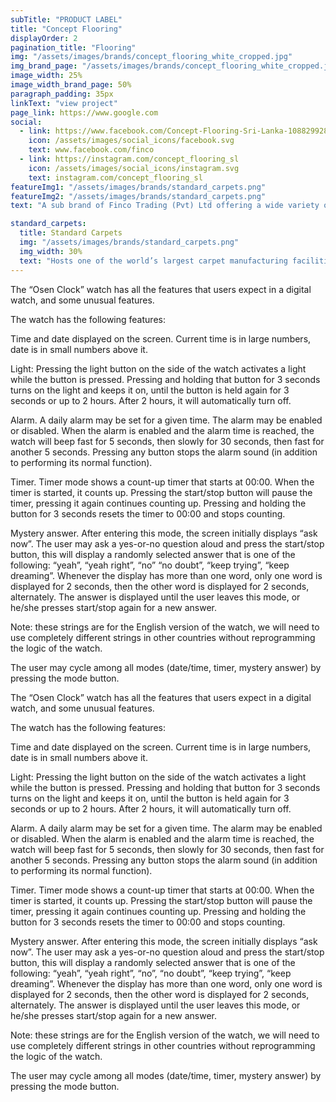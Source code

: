 ```yaml
---
subTitle: "PRODUCT LABEL" 
title: "Concept Flooring"
displayOrder: 2
pagination_title: "Flooring"
img: "/assets/images/brands/concept_flooring_white_cropped.jpg"
img_brand_page: "/assets/images/brands/concept_flooring_white_cropped.jpg"
image_width: 25%
image_width_brand_page: 50%
paragraph_padding: 35px
linkText: "view project"
page_link: https://www.google.com
social:
  - link: https://www.facebook.com/Concept-Flooring-Sri-Lanka-108829928635810
    icon: /assets/images/social_icons/facebook.svg
    text: www.facebook.com/finco
  - link: https://instagram.com/concept_flooring_sl
    icon: /assets/images/social_icons/instagram.svg
    text: instagram.com/concept_flooring_sl
featureImg1: "/assets/images/brands/standard_carpets.png"
featureImg2: "/assets/images/brands/standard_carpets.png"
text: "A sub brand of Finco Trading (Pvt) Ltd offering a wide variety of broadloom & carpet tiles to vinyl flooring. Concept flooring is the exclusive partner for Standard Carpets – Dubai’s largest Carpet Tile Manufacturer."

standard_carpets:
  title: Standard Carpets
  img: "/assets/images/brands/standard_carpets.png"
  img_width: 30%
  text: "Hosts one of the world’s largest carpet manufacturing facilities and is the region’s largest producer of vinyl-backed carpet tiles."
---
```

The “Osen Clock” watch has all the features that users expect in a digital watch, and some unusual features.

The watch has the following features:

Time and date displayed on the screen. Current time is in large numbers, date is in small numbers above it.

Light: Pressing the light button on the side of the watch activates a light while the button is pressed. Pressing and holding that button for 3 seconds turns on the light and keeps it on, until the button is held again for 3 seconds or up to 2 hours. After 2 hours, it will automatically turn off.

Alarm. A daily alarm may be set for a given time. The alarm may be enabled or disabled. When the alarm is enabled and the alarm time is reached, the watch will beep fast for 5 seconds, then slowly for 30 seconds, then fast for another 5 seconds. Pressing any button stops the alarm sound (in addition to performing its normal function).

Timer. Timer mode shows a count-up timer that starts at 00:00. When the timer is started, it counts up. Pressing the start/stop button will pause the timer, pressing it again continues counting up. Pressing and holding the button for 3 seconds resets the timer to 00:00 and stops counting.

Mystery answer. After entering this mode, the screen initially displays “ask now”. The user may ask a yes-or-no question aloud and press the start/stop button, this will display a randomly selected answer that is one of the following: “yeah”, “yeah right”, “no” “no doubt”, “keep trying”, “keep dreaming”. Whenever the display has more than one word, only one word is displayed for 2 seconds, then the other word is displayed for 2 seconds, alternately. The answer is displayed until the user leaves this mode, or he/she presses start/stop again for a new answer. 

Note: these strings are for the English version of the watch, we will need to use completely different strings in other countries without reprogramming the logic of the watch.

The user may cycle among all modes (date/time, timer, mystery answer) by pressing the mode button.

The “Osen Clock” watch has all the features that users expect in a digital watch, and some unusual features.

The watch has the following features:

Time and date displayed on the screen. Current time is in large numbers, date is in small numbers above it.

Light: Pressing the light button on the side of the watch activates a light while the button is pressed. Pressing and holding that button for 3 seconds turns on the light and keeps it on, until the button is held again for 3 seconds or up to 2 hours. After 2 hours, it will automatically turn off.

Alarm. A daily alarm may be set for a given time. The alarm may be enabled or disabled. When the alarm is enabled and the alarm time is reached, the watch will beep fast for 5 seconds, then slowly for 30 seconds, then fast for another 5 seconds. Pressing any button stops the alarm sound (in addition to performing its normal function).

Timer. Timer mode shows a count-up timer that starts at 00:00. When the timer is started, it counts up. Pressing the start/stop button will pause the timer, pressing it again continues counting up. Pressing and holding the button for 3 seconds resets the timer to 00:00 and stops counting.

Mystery answer. After entering this mode, the screen initially displays “ask now”. The user may ask a yes-or-no question aloud and press the start/stop button, this will display a randomly selected answer that is one of the following: “yeah”, “yeah right”, “no”, “no doubt”, “keep trying”, “keep dreaming”. Whenever the display has more than one word, only one word is displayed for 2 seconds, then the other word is displayed for 2 seconds, alternately. The answer is displayed until the user leaves this mode, or he/she presses start/stop again for a new answer. 

Note: these strings are for the English version of the watch, we will need to use completely different strings in other countries without reprogramming the logic of the watch.
                
The user may cycle among all modes (date/time, timer, mystery answer) by pressing the mode button.